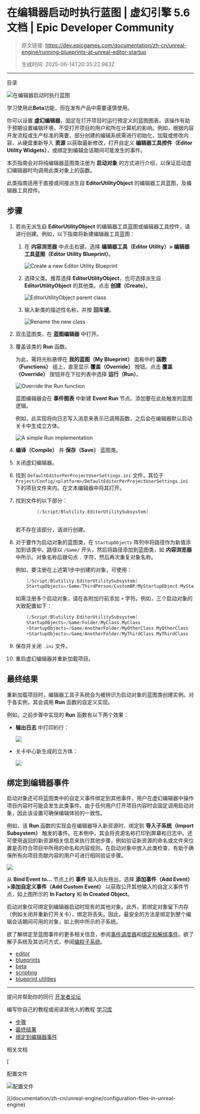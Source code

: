# 在编辑器启动时执行蓝图 | 虚幻引擎 5.6 文档 | Epic Developer Community

> 原文链接: https://dev.epicgames.com/documentation/zh-cn/unreal-engine/running-blueprints-at-unreal-editor-startup
> 
> 生成时间: 2025-06-14T20:35:22.963Z

---

目录

![在编辑器启动时执行蓝图](https://dev.epicgames.com/community/api/documentation/image/9ed7b4d5-9a89-4d1c-82f4-f48d86cf339a?resizing_type=fill&width=1920&height=335)

学习使用此**Beta**功能，但在发布产品中需要谨慎使用。

你可以设置 **虚幻编辑器**，固定在打开项目时运行预定义的蓝图图表。该操作有助于预期设置编辑环境，不受打开项目的用户和所在计算机的影响。例如，根据内容开发流程或生产标准的需要，部分创建的编辑系统需进行初始化，加载或修改内容，从硬盘重新导入 **资源** 以获取最新修改，打开自定义 **编辑器工具控件（Editor Utility Widgets）**，或绑定到编辑会话期间可能发生的事件。

本页指南会对将纯编辑器蓝图类注册为 **启动对象** 的方式进行介绍，以保证启动虚幻编辑器时均调用此类对象上的函数。

此类指南适用于直接或间接派生自 **EditorUtilityObject** 的编辑器工具蓝图，及编辑器工具控件。

## 步骤

1.  若尚无派生自 **EditorUtilityObject** 的编辑器工具蓝图或编辑器工具控件，请进行创建。例如，以下指南将新建编辑器工具蓝图：
    
    1.  在 **内容浏览器** 中点击右键，选择 **编辑器工具（Editor Utility）> 编辑器工具蓝图（Editor Utility Blueprint）**。
        
        ![Create a new Editor Utility Blueprint](https://d1iv7db44yhgxn.cloudfront.net/documentation/images/78d75a27-0beb-41e8-aa1a-12ac3d5bdf86/01_createeubp.png "Create a new Editor Utility Blueprint")
    2.  选择父类。推荐选择 **EditorUtilityObject**，也可选择派生自 **EditorUtilityObject** 的其他类。点击 **创建（Create）**。
        
        ![EditorUtilityObject parent class](https://d1iv7db44yhgxn.cloudfront.net/documentation/images/ef6880fa-f96b-450c-b7bc-c5f3ea7080e4/02_chooseeuobjectclass.png "EditorUtilityObject parent class")
    3.  输入新类的描述性名称，并按 **回车键**。
        
        ![Rename the new class](https://d1iv7db44yhgxn.cloudfront.net/documentation/images/7ddff440-832a-465e-b33b-7bfcba3f5bcd/03_renameeubp_soclass.png "Rename the new class")
2.  双击蓝图类，在 **蓝图编辑器** 中打开。
    
3.  覆盖该类的 **Run** 函数。
    
    为此，需将光标悬停在 **我的蓝图（My Blueprint）** 面板中的 **函数（Functions）** 组上，直至显示 **覆盖（Override）** 按钮。点击 **覆盖（Override）** 按钮并在下拉列表中选择 **运行（Run）**。
    
    ![Override the Run function](https://d1iv7db44yhgxn.cloudfront.net/documentation/images/4e237ef1-4105-419d-bd0a-44d09ff519c5/04_overriderun.png "Override the Run function")
    
    蓝图编辑器会在 **事件图表** 中新建 **Event Run** 节点。添加要在此处触发的蓝图逻辑。
    
    例如，此实现将向日志写入消息来表示已调用函数，之后会在编辑器默认启动关卡中生成立方体。
    
    ![A simple Run implementation](https://d1iv7db44yhgxn.cloudfront.net/documentation/images/39d972e2-56eb-46b1-bdd8-c328a75e3aec/05_eventrunscript.png "A simple Run implementation")
4.  **编译（Compile）** 并 **保存（Save）** 蓝图类。
    
5.  关闭虚幻编辑器。
    
6.  找到 `DefaultEditorPerProjectUserSettings.ini` 文件，其位于 `Project/Config/<platform>/DefaultEditorPerProjectUserSettings.ini` 下的项目文件夹内。在文本编辑器中将其打开。
    
7.  找到文件的以下部分：
    
    ```cpp
            [/Script/Blutility.EditorUtilitySubsystem]
    		
    ```
    
    若不存在该部分，请进行创建。
    
8.  对于要作为启动对象的蓝图类，在 `StartupObjects` 阵列中将路径作为新值添加到该类中。路径以 `/Game/` 开头，然后将路径添加到蓝图类，如 **内容浏览器** 中所示。对象名称后跟句点 `.` 字符，然后再次重复对象名称。
    
    例如，要注册在上述第1步中创建的对象，可使用：
    
    ```cpp
        [/Script/Blutility.EditorUtilitySubsystem]
        StartupObjects=/Game/ThirdPerson/CustomBP/MyStartupObject.MyStartupObject
    
    ```
    
    如需注册多个启动对象，请在各附加行前添加 `+` 字符。例如，三个启动对象的大致配置如下：
    
    ```cpp
        [/Script/Blutility.EditorUtilitySubsystem]
        StartupObjects=/Game/Folder/MyClass.MyClass
        +StartupObjects=/Game/AnotherFolder/MyOtherClass.MyOtherClass
        +StartupObjects=/Game/AnotherFolder/MyThirdClass.MyThirdClass
    
    ```
    
9.  保存并关闭 `.ini` 文件。
    
10.  重启虚幻编辑器并重新加载项目。
    

## 最终结果

重新加载项目时，编辑器工具子系统会为被辨识为启动对象的蓝图类创建实例。对于各实例，其会调用 **Run** 函数的自定义实现。

例如，之前步骤中实现的 **Run** 函数有以下两个效果：

-   **输出日志** 中打印的行：
    
    [![](https://d1iv7db44yhgxn.cloudfront.net/documentation/images/dfc50a3d-601b-4d8f-b2bf-f738a53d610e/06_startupobjectoutputlog.png)](https://d1iv7db44yhgxn.cloudfront.net/documentation/images/dfc50a3d-601b-4d8f-b2bf-f738a53d610e/06_startupobjectoutputlog.png)
    
-   关卡中心新生成的立方体：
    
    [![](https://d1iv7db44yhgxn.cloudfront.net/documentation/images/0d0af326-e749-4809-bfc0-be5c29c0a2a2/07_newcubinlevel.png)](https://d1iv7db44yhgxn.cloudfront.net/documentation/images/0d0af326-e749-4809-bfc0-be5c29c0a2a2/07_newcubinlevel.png)
    

## 绑定到编辑器事件

启动对象还可将蓝图类中的自定义事件绑定到其他事件，用户在虚幻编辑器中操作项目内容时可能会发生此类事件。由于任何用户打开项目内容时会固定调用启动对象，因此该设置可确保编辑体验的一致性。

例如，该 **Run** 函数的实现会在编辑器导入新资源时，绑定到 **导入子系统（Import Subsystem）** 触发的事件。在本例中，其会将资源名称打印到屏幕和日志中。还可使用返回的新资源相关信息来执行其他步骤，例如验证新资源的命名或文件夹位置是否符合项目中所用的命名和内容规则。在启动对象中放入此类检查，有助于确保所有向项目贡献内容的用户可进行相同验证步骤。

[![](https://d1iv7db44yhgxn.cloudfront.net/documentation/images/9aab46b8-3276-4a48-bc4a-d223d69690fb/08_scripttrackingimport.png)](https://d1iv7db44yhgxn.cloudfront.net/documentation/images/9aab46b8-3276-4a48-bc4a-d223d69690fb/08_scripttrackingimport.png)

从 **Bind Event to...** 节点上的 **事件** 输入向左拖出，选择 **添加事件（Add Event）>添加自定义事件（Add Custom Event）** 以获取公开其他输入的自定义事件节点，如上图所示的 **In Factory** 和 **In Created Object**。

启动对象仅可绑定到编辑器启动时现有的其他对象。此外，若绑定对象留下内存（例如关闭并重新打开关卡），绑定将丢失。因此，最安全的方法是绑定到整个编辑会话期间可用的对象，如上例中所示的子系统。

欲了解绑定至蓝图事件的更多相关信息，参阅[事件调度器](/documentation/zh-cn/unreal-engine/event-dispatchers-in-unreal-engine)和[绑定和解绑事件](/documentation/zh-cn/unreal-engine/binding-and-unbinding-events-in-unreal-engine)。欲了解子系统及其访问方式，参阅[编程子系统](/documentation/404)。

-   [editor](https://dev.epicgames.com/community/search?query=editor)
-   [blueprints](https://dev.epicgames.com/community/search?query=blueprints)
-   [beta](https://dev.epicgames.com/community/search?query=beta)
-   [scripting](https://dev.epicgames.com/community/search?query=scripting)
-   [blueprint utilities](https://dev.epicgames.com/community/search?query=blueprint%20utilities)

* * *

提问并帮助你的同行 [开发者论坛](https://forums.unrealengine.com/categories?tag=unreal-engine)

编写你自己的教程或阅读其他人的教程 [学习库](https://dev.epicgames.com/community/unreal-engine/learning)

-   [步骤](/documentation/zh-cn/unreal-engine/running-blueprints-at-unreal-editor-startup#%E6%AD%A5%E9%AA%A4)
-   [最终结果](/documentation/zh-cn/unreal-engine/running-blueprints-at-unreal-editor-startup#%E6%9C%80%E7%BB%88%E7%BB%93%E6%9E%9C)
-   [绑定到编辑器事件](/documentation/zh-cn/unreal-engine/running-blueprints-at-unreal-editor-startup#%E7%BB%91%E5%AE%9A%E5%88%B0%E7%BC%96%E8%BE%91%E5%99%A8%E4%BA%8B%E4%BB%B6)

相关文档

[

配置文件

![配置文件](https://dev.epicgames.com/community/api/documentation/image/eec063ee-d5cb-4c6b-89e9-658109e8962f?resizing_type=fit&width=160&height=92)

](/documentation/zh-cn/unreal-engine/configuration-files-in-unreal-engine)